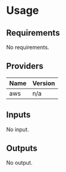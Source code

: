 # Usage
<!--- BEGIN_TF_DOCS --->
## Requirements

No requirements.

## Providers

| Name | Version |
|------|---------|
| aws | n/a |

## Inputs

No input.

## Outputs

No output.

<!--- END_TF_DOCS --->
